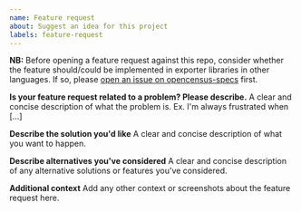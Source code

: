 ```yaml
---
name: Feature request
about: Suggest an idea for this project
labels: feature-request
---
```


**NB:** Before opening a feature request against this repo, consider whether the feature should/could be implemented in exporter libraries in other languages. If so, please [open an issue on opencensus-specs](https://github.com/census-instrumentation/opencensus-specs/issues/new) first.



**Is your feature request related to a problem? Please describe.**
A clear and concise description of what the problem is. Ex. I'm always frustrated when [...]

**Describe the solution you'd like**
A clear and concise description of what you want to happen.

**Describe alternatives you've considered**
A clear and concise description of any alternative solutions or features you've considered.

**Additional context**
Add any other context or screenshots about the feature request here.
